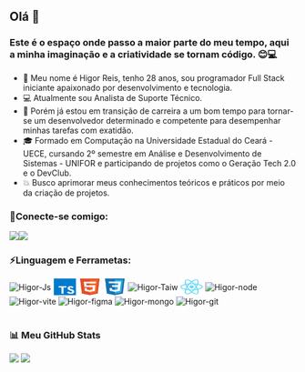 ## Olá 👋
<h3>Este é o espaço onde passo a maior parte do meu tempo, aqui a minha imaginação e a criatividade se tornam código. 😊💻</h3>

 - 👦 Meu nome é Higor Reis, tenho 28 anos, sou programador Full Stack iniciante apaixonado por desenvolvimento e tecnologia. 
 - 💻 Atualmente sou Analista de Suporte Técnico.
 - 💱 Porém já estou em transição de carreira a um bom tempo para tornar-se um desenvolvedor determinado e competente para desempenhar minhas tarefas com exatidão.
 - 🎓 Formado em Computação na Universidade Estadual do Ceará - UECE, cursando 2º semestre em Análise e Desenvolvimento de Sistemas - UNIFOR e participando de projetos 
   como o Geração Tech 2.0 e o DevClub.
 - 💥 Busco aprimorar meus conhecimentos teóricos e práticos por meio da criação de projetos.

 ### 📌Conecte-se comigo:
 
<a href="https://www.linkedin.com/in/higor-reis-846343151/">
  <img align="left" src="https://img.shields.io/badge/LinkedIn-0077B5?style=for-the-badge&logo=linkedin&logoColor=white">
</a>
<a href="https://discord.com/channels/1356249889939390564/1356249891214725201">
  <img align="left" src="https://img.shields.io/badge/Discord-7289DA?style=for-the-badge&logo=discord&logoColor=white">
</a>
<br>

### ⚡Linguagem e Ferrametas:
<div style="display: inline_block">
  <img align="center" alt="Higor-Js" height="30" width="40" src="https://cdn.jsdelivr.net/gh/devicons/devicon@latest/icons/javascript/javascript-original.svg" />
  <img align="center" alt="Higor-Ts" height="30" width="40" src="https://raw.githubusercontent.com/devicons/devicon/master/icons/typescript/typescript-plain.svg">
  <img align="center" alt="Higor-HTML" height="30" width="40" src="https://raw.githubusercontent.com/devicons/devicon/master/icons/html5/html5-original.svg">
  <img align="center" alt="Higor-CSS" height="30" width="40" src="https://raw.githubusercontent.com/devicons/devicon/master/icons/css3/css3-original.svg">
  <img  align="center" alt="Higor-Taiw" height="30" width="40" src="https://cdn.jsdelivr.net/gh/devicons/devicon@latest/icons/tailwindcss/tailwindcss-original.svg" />      
  <img align="center" alt="Higor-React" height="30" width="40" src="https://raw.githubusercontent.com/devicons/devicon/master/icons/react/react-original.svg">
  <img align="center" alt="Higor-node" height="30" width="40" src="https://cdn.jsdelivr.net/gh/devicons/devicon@latest/icons/nodejs/nodejs-original.svg" />
  <img align="center" alt="Higor-vite" height="30" width="40" src="https://cdn.jsdelivr.net/gh/devicons/devicon@latest/icons/vitejs/vitejs-original.svg" />
  <img align="center" alt="Higor-figma" height="30" width="40" src="https://cdn.jsdelivr.net/gh/devicons/devicon@latest/icons/figma/figma-original.svg" />
  <img align="center" alt="Higor-mongo" height="30" width="40" src="https://cdn.jsdelivr.net/gh/devicons/devicon@latest/icons/mongodb/mongodb-original.svg" />
  <img align="center" alt="Higor-git" height="30" width="40" src="https://cdn.jsdelivr.net/gh/devicons/devicon@latest/icons/git/git-original.svg" />
          
</div> <br>

 ### 📊 Meu GitHub Stats 
 
 <div>
   <img heigth="170em" src="https://github-readme-stats.vercel.app/api?username=higorreis&show_icons=true&theme=merko&include_all_commits=true&count_private=true">
   <img heigth="170em" src="https://github-readme-stats.vercel.app/api/top-langs/?username=higorreis&show_icons=true&theme=merko&include_all_commits=true&count_private=true">
 </div>
  
<br>

